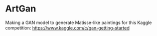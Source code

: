 # ArtGan
Making a GAN model to generate Matisse-like paintings for this Kaggle competition: https://www.kaggle.com/c/gan-getting-started
